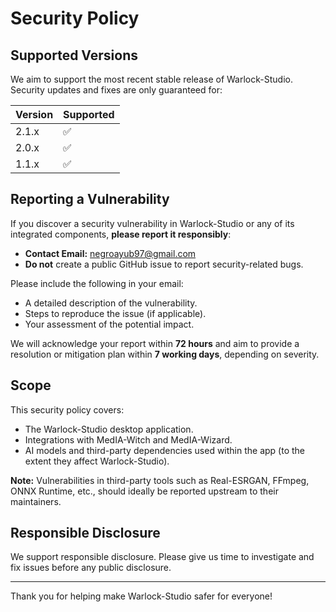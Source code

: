 # Security Policy

## Supported Versions

We aim to support the most recent stable release of Warlock-Studio. Security updates and fixes are only guaranteed for:

| Version      | Supported |
| ------------ | --------- |
| 2.1.x        | ✅         |
| 2.0.x        | ✅         |
| 1.1.x        | ✅         |


## Reporting a Vulnerability

If you discover a security vulnerability in Warlock-Studio or any of its integrated components, **please report it responsibly**:

- **Contact Email:** [negroayub97@gmail.com](mailto:negroayub97@gmail.com)
- **Do not** create a public GitHub issue to report security-related bugs.

Please include the following in your email:

- A detailed description of the vulnerability.
- Steps to reproduce the issue (if applicable).
- Your assessment of the potential impact.

We will acknowledge your report within **72 hours** and aim to provide a resolution or mitigation plan within **7 working days**, depending on severity.

## Scope

This security policy covers:

- The Warlock-Studio desktop application.
- Integrations with MedIA-Witch and MedIA-Wizard.
- AI models and third-party dependencies used within the app (to the extent they affect Warlock-Studio).

**Note:** Vulnerabilities in third-party tools such as Real-ESRGAN, FFmpeg, ONNX Runtime, etc., should ideally be reported upstream to their maintainers.

## Responsible Disclosure

We support responsible disclosure. Please give us time to investigate and fix issues before any public disclosure.

---

Thank you for helping make Warlock-Studio safer for everyone!
